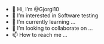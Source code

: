 - 👋 Hi, I’m @Gjorgi10
- 👀 I’m interested in Software testing
- 🌱 I’m currently learning ...
- 💞️ I’m looking to collaborate on ...
- 📫 How to reach me ...

<!---
Gjorgi10/Gjorgi10 is a ✨ special ✨ repository because its `README.md` (this file) appears on your GitHub profile.
You can click the Preview link to take a look at your changes.
--->
